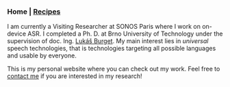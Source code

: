 ### Home | [Recipes](/recipes)

I am currently a Visiting Researcher at SONOS Paris where I work on
on-device ASR. I completed a Ph. D. at Brno University of Technology
under the supervision of doc. Ing. [Lukáš Burget](https://www.fit.vut.cz/person/burget/.en).
My main interest lies in *universal* speech technologies,
that is technologies targeting all possible languages and usable by
everyone.

This is my personal website where you can check out my work. Feel free
to [contact me](mailto:lucas.ondel@gmail.com) if you are
interested in my research!


